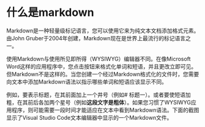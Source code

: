 # 什么是markdown

Markdown是一种轻量级标记语言，您可以使用它来为纯文本文档添加格式元素。由John Gruber于2004年创建，Markdown现在是世界上最流行的标记语言之一。

使用Markdown与使用所见即所得（WYSIWYG）编辑器不同。在像Microsoft Word这样的应用程序中，您点击按钮来格式化单词和短语，并且更改立即可见。但Markdown不是这样的。当您创建一个经过Markdown格式化的文件时，您需要向文本中添加Markdown语法以指示哪些单词和短语应该显示不同。

例如，要表示标题，在其前面加上一个井号（例如# 标题一）。或者要使短语加粗，在其前后各加两个星号（例如**这段文字是粗体**）。如果您习惯了WYSIWYG应用程序，则可能需要一段时间才能适应在文本中看到Markdown语法。下面的截图显示了Visual Studio Code文本编辑器中显示的一个Markdown文件。
